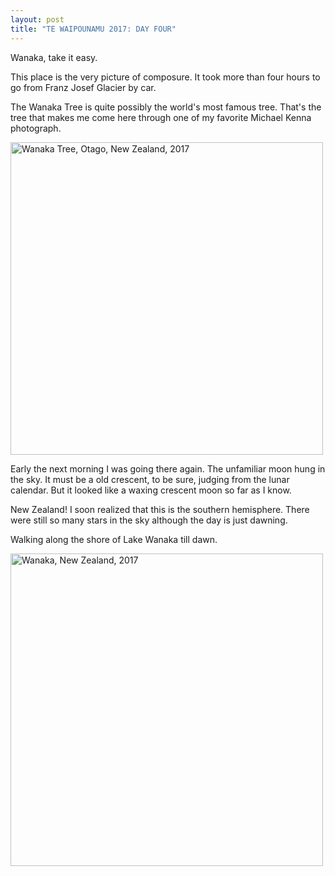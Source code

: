 ```yaml
---
layout: post
title: "TE WAIPOUNAMU 2017: DAY FOUR"
---
```


Wanaka, take it easy.

This place is the very picture of composure. It took more than four hours to go from Franz Josef Glacier by car.

The Wanaka Tree is quite possibly the world's most famous tree. That's the tree that makes me come here through one of my favorite Michael Kenna photograph.

<div class="post">
<a data-flickr-embed="true"  href="https://www.flickr.com/photos/paulseo/34522755781/in/dateposted/" title="Wanaka Tree, Otago, New Zealand, 2017"><img src="https://farm5.staticflickr.com/4193/34522755781_7c3154915e.jpg" width="500" height="500" alt="Wanaka Tree, Otago, New Zealand, 2017"></a><script async src="//embedr.flickr.com/assets/client-code.js" charset="utf-8"></script>
</div>

Early the next morning I was going there again. The unfamiliar moon hung in the sky. It must be a old crescent, to be sure, judging from the lunar calendar. But it looked like a waxing crescent moon so far as I know. 

New Zealand! I soon realized that this is the southern hemisphere. 
There were still so many stars in the sky although the day is just dawning. 

Walking along the shore of Lake Wanaka till dawn.

<div class="post">
<a data-flickr-embed="true"  href="https://www.flickr.com/photos/paulseo/34548751665/in/dateposted/" title="Wanaka, New Zealand, 2017"><img src="https://farm5.staticflickr.com/4187/34548751665_3812d77381.jpg" width="500" height="500" alt="Wanaka, New Zealand, 2017"></a><script async src="//embedr.flickr.com/assets/client-code.js" charset="utf-8"></script>
</div>

